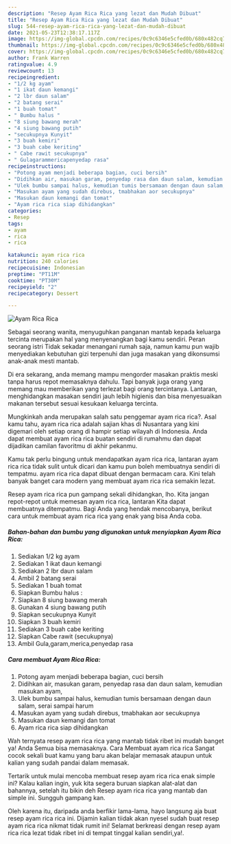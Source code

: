 ```yaml
---
description: "Resep Ayam Rica Rica yang lezat dan Mudah Dibuat"
title: "Resep Ayam Rica Rica yang lezat dan Mudah Dibuat"
slug: 544-resep-ayam-rica-rica-yang-lezat-dan-mudah-dibuat
date: 2021-05-23T12:38:17.117Z
image: https://img-global.cpcdn.com/recipes/0c9c6346e5cfed0b/680x482cq70/ayam-rica-rica-foto-resep-utama.jpg
thumbnail: https://img-global.cpcdn.com/recipes/0c9c6346e5cfed0b/680x482cq70/ayam-rica-rica-foto-resep-utama.jpg
cover: https://img-global.cpcdn.com/recipes/0c9c6346e5cfed0b/680x482cq70/ayam-rica-rica-foto-resep-utama.jpg
author: Frank Warren
ratingvalue: 4.9
reviewcount: 13
recipeingredient:
- "1/2 kg ayam"
- "1 ikat daun kemangi"
- "2 lbr daun salam"
- "2 batang serai"
- "1 buah tomat"
- " Bumbu halus "
- "8 siung bawang merah"
- "4 siung bawang putih"
- "secukupnya Kunyit"
- "3 buah kemiri"
- "3 buah cabe keriting"
- " Cabe rawit secukupnya"
- " Gulagarammericapenyedap rasa"
recipeinstructions:
- "Potong ayam menjadi beberapa bagian, cuci bersih"
- "Didihkan air, masukan garam, penyedap rasa dan daun salam, kemudian masukan ayam,"
- "Ulek bumbu sampai halus, kemudian tumis bersamaan dengan daun salam, serai sampai harum"
- "Masukan ayam yang sudah direbus, tmabhakan aor secukupnya"
- "Masukan daun kemangi dan tomat"
- "Ayam rica rica siap dihidangkan"
categories:
- Resep
tags:
- ayam
- rica
- rica

katakunci: ayam rica rica 
nutrition: 240 calories
recipecuisine: Indonesian
preptime: "PT11M"
cooktime: "PT30M"
recipeyield: "2"
recipecategory: Dessert

---
```



![Ayam Rica Rica](https://img-global.cpcdn.com/recipes/0c9c6346e5cfed0b/680x482cq70/ayam-rica-rica-foto-resep-utama.jpg)

Sebagai seorang wanita, menyuguhkan panganan mantab kepada keluarga tercinta merupakan hal yang menyenangkan bagi kamu sendiri. Peran seorang istri Tidak sekadar menangani rumah saja, namun kamu pun wajib menyediakan kebutuhan gizi terpenuhi dan juga masakan yang dikonsumsi anak-anak mesti mantab.

Di era  sekarang, anda memang mampu mengorder masakan praktis meski tanpa harus repot memasaknya dahulu. Tapi banyak juga orang yang memang mau memberikan yang terlezat bagi orang tercintanya. Lantaran, menghidangkan masakan sendiri jauh lebih higienis dan bisa menyesuaikan makanan tersebut sesuai kesukaan keluarga tercinta. 



Mungkinkah anda merupakan salah satu penggemar ayam rica rica?. Asal kamu tahu, ayam rica rica adalah sajian khas di Nusantara yang kini digemari oleh setiap orang di hampir setiap wilayah di Indonesia. Anda dapat membuat ayam rica rica buatan sendiri di rumahmu dan dapat dijadikan camilan favoritmu di akhir pekanmu.

Kamu tak perlu bingung untuk mendapatkan ayam rica rica, lantaran ayam rica rica tidak sulit untuk dicari dan kamu pun boleh membuatnya sendiri di tempatmu. ayam rica rica dapat dibuat dengan bermacam cara. Kini telah banyak banget cara modern yang membuat ayam rica rica semakin lezat.

Resep ayam rica rica pun gampang sekali dihidangkan, lho. Kita jangan repot-repot untuk memesan ayam rica rica, lantaran Kita dapat membuatnya ditempatmu. Bagi Anda yang hendak mencobanya, berikut cara untuk membuat ayam rica rica yang enak yang bisa Anda coba.

<!--inarticleads1-->

##### Bahan-bahan dan bumbu yang digunakan untuk menyiapkan Ayam Rica Rica:

1. Sediakan 1/2 kg ayam
1. Sediakan 1 ikat daun kemangi
1. Sediakan 2 lbr daun salam
1. Ambil 2 batang serai
1. Sediakan 1 buah tomat
1. Siapkan  Bumbu halus :
1. Siapkan 8 siung bawang merah
1. Gunakan 4 siung bawang putih
1. Siapkan secukupnya Kunyit
1. Siapkan 3 buah kemiri
1. Sediakan 3 buah cabe keriting
1. Siapkan  Cabe rawit (secukupnya)
1. Ambil  Gula,garam,merica,penyedap rasa




<!--inarticleads2-->

##### Cara membuat Ayam Rica Rica:

1. Potong ayam menjadi beberapa bagian, cuci bersih
1. Didihkan air, masukan garam, penyedap rasa dan daun salam, kemudian masukan ayam,
1. Ulek bumbu sampai halus, kemudian tumis bersamaan dengan daun salam, serai sampai harum
1. Masukan ayam yang sudah direbus, tmabhakan aor secukupnya
1. Masukan daun kemangi dan tomat
1. Ayam rica rica siap dihidangkan




Wah ternyata resep ayam rica rica yang mantab tidak ribet ini mudah banget ya! Anda Semua bisa memasaknya. Cara Membuat ayam rica rica Sangat cocok sekali buat kamu yang baru akan belajar memasak ataupun untuk kalian yang sudah pandai dalam memasak.

Tertarik untuk mulai mencoba membuat resep ayam rica rica enak simple ini? Kalau kalian ingin, yuk kita segera buruan siapkan alat-alat dan bahannya, setelah itu bikin deh Resep ayam rica rica yang mantab dan simple ini. Sungguh gampang kan. 

Oleh karena itu, daripada anda berfikir lama-lama, hayo langsung aja buat resep ayam rica rica ini. Dijamin kalian tiidak akan nyesel sudah buat resep ayam rica rica nikmat tidak rumit ini! Selamat berkreasi dengan resep ayam rica rica lezat tidak ribet ini di tempat tinggal kalian sendiri,ya!.

